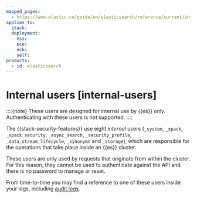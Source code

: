 ```yaml
---
mapped_pages:
  - https://www.elastic.co/guide/en/elasticsearch/reference/current/internal-users.html
applies_to:
  stack:
  deployment:
    ess:
    ece:
    eck:
    self:
products:
  - id: elasticsearch
---
```


# Internal users [internal-users]

::::{note} 
These users are designed for internal use by {{es}} only. Authenticating with these users is not supported.
::::


The {{stack-security-features}} use eight *internal* users (`_system`, `_xpack`, `_xpack_security`, `_async_search`, `_security_profile`, `_data_stream_lifecycle`, `_synonyms` and `_storage`), which are responsible for the operations that take place inside an {{es}} cluster.

These users are only used by requests that originate from within the cluster. For this reason, they cannot be used to authenticate against the API and there is no password to manage or reset.

From time-to-time you may find a reference to one of these users inside your logs, including [audit logs](../../security/logging-configuration/enabling-audit-logs.md).

